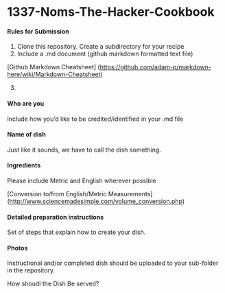 # 1337-Noms-The-Hacker-Cookbook

#### Rules for Submission

1. Clone this repository. Create a subdirectory for your recipe
2. Include a .md document (github markdown formatted text file)

[Github Markdown Cheatsheet] (https://github.com/adam-p/markdown-here/wiki/Markdown-Cheatsheet)

3. 

#### Who are you 

Include how you’d like to be credited/identified in your .md file

#### Name of dish

Just like it sounds, we have to call the dish something. 

#### Ingredients

Please include Metric and English wherever possible

[Conversion to/from English/Metric Measurements] (http://www.sciencemadesimple.com/volume_conversion.php)

#### Detailed preparation instructions 

Set of steps that explain how to create your dish.

#### Photos 

Instructional and/or completed dish should be uploaded to your sub-folder in the repository.

How shoudl the Dish Be served?
